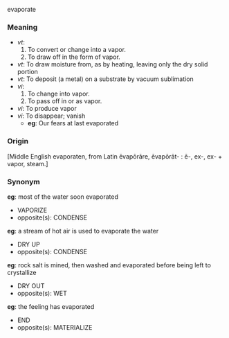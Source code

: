 evaporate
### Meaning
+ _vt_: 
   1. To convert or change into a vapor.
   2. To draw off in the form of vapor.
+ _vt_: To draw moisture from, as by heating, leaving only the dry solid portion
+ _vt_: To deposit (a metal) on a substrate by vacuum sublimation
+ _vi_: 
   1. To change into vapor.
   2. To pass off in or as vapor.
+ _vi_: To produce vapor
+ _vi_: To disappear; vanish
	+ __eg__: Our fears at last evaporated

### Origin

[Middle English evaporaten, from Latin ēvapōrāre, ēvapōrāt- : ē-, ex-, ex- + vapor, steam.]

### Synonym

__eg__: most of the water soon evaporated

+ VAPORIZE
+ opposite(s): CONDENSE

__eg__: a stream of hot air is used to evaporate the water

+ DRY UP
+ opposite(s): CONDENSE

__eg__: rock salt is mined, then washed and evaporated before being left to crystallize

+ DRY OUT
+ opposite(s): WET

__eg__: the feeling has evaporated

+ END
+ opposite(s): MATERIALIZE


